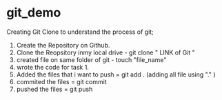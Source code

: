# git_demo
Creating Git Clone to understand the process of git;
1. Create the Repository on Github.
2. Clone the Reopsitory inmy local drive - git clone " LINK of Git "
3. created file on same folder of git - touch "file_name"
4. wrote the code for task 1.
5. Added the files that i want to push = git add . (adding all file using "." )
6. commited the files = git commit
7. pushed the files = git push
